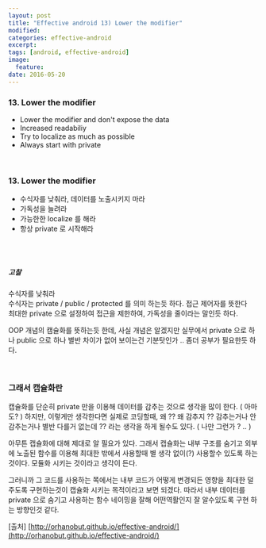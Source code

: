 ```yaml
---
layout: post
title: "Effective android 13) Lower the modifier"
modified:
categories: effective-android
excerpt:
tags: [android, effective-android]
image:
  feature:
date: 2016-05-20
---
```


### 13. Lower the modifier
- Lower the modifier and don't expose the data
- Increased readabiliy
- Try to localize as much as possible
- Always start with private

<br> 

### 13. Lower the modifier
- 수식자를 낮춰라, 데이터를 노출시키지 마라
- 가독성을 늘려라
- 가능한한 localize 를 해라
- 항상 private 로 시작해라

<br><br>

##### 고찰
수식자를 낮춰라 <br>
수식자는 private / public / protected 를 의미 하는듯 하다. 접근 제어자를 뜻한다 <br>
최대한 private 으로 설정하여 접근을 제한하여, 가독성을 줄이라는 말인듯 하다. <br>

OOP 개념의 캠슐화를 뜻하는듯 한데, 사실 개념은 알겠지만 실무에서 private 으로 하나 public 으로 하나 별반 차이가 없어 보이는건 기분탓인가 ..  좀더 공부가 필요한듯 하다. 

<br> 

### 그래서 캡슐화란
캡슐화를 단순히 private 만을 이용해 데이터를 감추는 것으로 생각을 많이 한다. ( 아마도? ) 하지만, 이렇게만 생각한다면 실제로 코딩할때, 왜 ?? 왜 감추지 ?? 감추는거나 안감추는거나 별반 다를거 없는데 ?? 라는 생각을 하게 될수도 있다. ( 나만 그런가 ? .. ) 

아무튼 캡슐화에 대해 제대로 알 필요가 있다. 그래서 캡슐화는 내부 구조를 숨기고 외부에 노출된 함수를 이용해 최대한 밖에서 사용할때 별 생각 없이(?) 사용할수 있도록 하는것이다. 모듈화 시키는 것이라고 생각이 든다. 

그러니까 그 코드를 사용하는 쪽에서는 내부 코드가 어떻게 변경되든 영향을 최대한 덜 주도록 구현하는것이 캡슐화 시키는 목적이라고 보면 되겠다. 따라서 내부 데이터를 private 으로 숨기고 사용하는 함수 네이밍을 잘해 어떤역활인지 잘 알수있도록 구현 하는 방향인것 같다.

[출처] [http://orhanobut.github.io/effective-android/](http://orhanobut.github.io/effective-android/)         